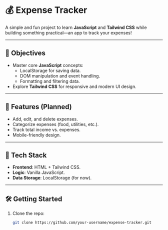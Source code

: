 # 💰 Expense Tracker  

A simple and fun project to learn **JavaScript** and **Tailwind CSS** while building something practical—an app to track your expenses!  

---

## 🚀 Objectives  
- Master core **JavaScript** concepts:
  - LocalStorage for saving data.
  - DOM manipulation and event handling.
  - Formatting and filtering data.  
- Explore **Tailwind CSS** for responsive and modern UI design.  

---

## 🌟 Features (Planned)  
- Add, edit, and delete expenses.  
- Categorize expenses (food, utilities, etc.).  
- Track total income vs. expenses.  
- Mobile-friendly design.  

---

## 📂 Tech Stack  
- **Frontend**: HTML + Tailwind CSS.  
- **Logic**: Vanilla JavaScript.  
- **Data Storage**: LocalStorage (for now).  

---

## 🛠️ Getting Started  

1. Clone the repo:  
   ```bash
   git clone https://github.com/your-username/expense-tracker.git
